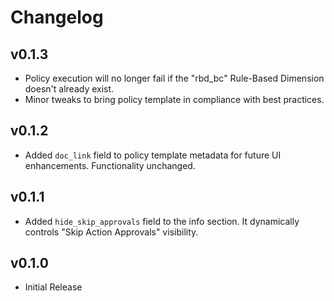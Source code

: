# Changelog

## v0.1.3

- Policy execution will no longer fail if the "rbd_bc" Rule-Based Dimension doesn't already exist.
- Minor tweaks to bring policy template in compliance with best practices.

## v0.1.2

- Added `doc_link` field to policy template metadata for future UI enhancements. Functionality unchanged.

## v0.1.1

- Added `hide_skip_approvals` field to the info section. It dynamically controls "Skip Action Approvals" visibility.

## v0.1.0

- Initial Release
